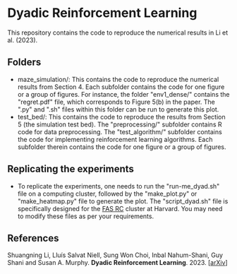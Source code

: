 # Dyadic Reinforcement Learning
This repository contains the code to reproduce the numerical results in Li et al. (2023).

## Folders
* maze_simulation/: This contains the code to reproduce the numerical results from Section 4. Each subfolder contains the code for one figure or a group of figures. For instance, the folder "env1_dense/" contains the "regret.pdf" file, which corresponds to Figure 5(b) in the paper. The ".py" and ".sh" files within this folder can be run to generate this plot.
* test_bed/: This contains the code to reproduce the results from Section 5 (the simulation test bed). The "preprocessing/" subfolder contains R code for data preprocessing. The "test_algorithm/" subfolder contains the code for implementing reinforcement learning algorithms. Each subfolder therein contains the code for one figure or a group of figures.

## Replicating the experiments
* To replicate the experiments, one needs to run the "run-me_dyad.sh" file on a computing cluster, followed by the "make_plot.py" or "make_heatmap.py" file to generate the plot. The "script_dyad.sh" file is specifically designed for the [FAS RC](https://www.rc.fas.harvard.edu/) cluster at Harvard. You may need to modify these files as per your requirements.

## References
Shuangning Li, Lluís Salvat Niell, Sung Won Choi, Inbal Nahum-Shani, Guy Shani and Susan A. Murphy. <b>Dyadic Reinforcement Learning</b>. 2023. [[arXiv](https://arxiv.org/abs/2308.07843)]
